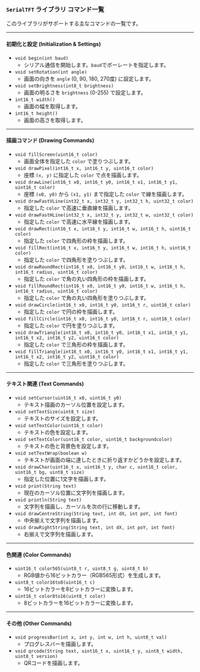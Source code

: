 ### **`SerialTFT` ライブラリ コマンド一覧**

このライブラリがサポートする主なコマンドの一覧です。

---

#### **初期化と設定 (Initialization & Settings)**

*   `void begin(int baud)`
    *   シリアル通信を開始します。`baud`でボーレートを指定します。
*   `void setRotation(int angle)`
    *   画面の向きを `angle` (0, 90, 180, 270度) に設定します。
*   `void setBrightness(int8_t brightness)`
    *   画面の明るさを `brightness` (0-255) で設定します。
*   `int16_t width()`
    *   画面の幅を取得します。
*   `int16_t height()`
    *   画面の高さを取得します。

---

#### **描画コマンド (Drawing Commands)**

*   `void fillScreen(uint16_t color)`
    *   画面全体を指定した `color` で塗りつぶします。
*   `void drawPixel(int16_t x, int16_t y, uint16_t color)`
    *   座標 `(x, y)` に指定した `color` で点を描画します。
*   `void drawLine(int16_t x0, int16_t y0, int16_t x1, int16_t y1, uint16_t color)`
    *   座標 `(x0, y0)` から `(x1, y1)` まで指定した `color` で線を描画します。
*   `void drawFastVLine(int32_t x, int32_t y, int32_t h, uint32_t color)`
    *   指定した `color` で高速に垂直線を描画します。
*   `void drawFastHLine(int32_t x, int32_t y, int32_t w, uint32_t color)`
    *   指定した `color` で高速に水平線を描画します。
*   `void drawRect(int16_t x, int16_t y, int16_t w, int16_t h, uint16_t color)`
    *   指定した `color` で四角形の枠を描画します。
*   `void fillRect(int16_t x, int16_t y, int16_t w, int16_t h, uint16_t color)`
    *   指定した `color` で四角形を塗りつぶします。
*   `void drawRoundRect(int16_t x0, int16_t y0, int16_t w, int16_t h, int16_t radius, uint16_t color)`
    *   指定した `color` で角の丸い四角形の枠を描画します。
*   `void fillRoundRect(int16_t x0, int16_t y0, int16_t w, int16_t h, int16_t radius, uint16_t color)`
    *   指定した `color` で角の丸い四角形を塗りつぶします。
*   `void drawCircle(int16_t x0, int16_t y0, int16_t r, uint16_t color)`
    *   指定した `color` で円の枠を描画します。
*   `void fillCircle(int16_t x0, int16_t y0, int16_t r, uint16_t color)`
    *   指定した `color` で円を塗りつぶします。
*   `void drawTriangle(int16_t x0, int16_t y0, int16_t x1, int16_t y1, int16_t x2, int16_t y2, uint16_t color)`
    *   指定した `color` で三角形の枠を描画します。
*   `void fillTriangle(int16_t x0, int16_t y0, int16_t x1, int16_t y1, int16_t x2, int16_t y2, uint16_t color)`
    *   指定した `color` で三角形を塗りつぶします。

---

#### **テキスト関連 (Text Commands)**

*   `void setCursor(uint16_t x0, uint16_t y0)`
    *   テキスト描画のカーソル位置を設定します。
*   `void setTextSize(uint8_t size)`
    *   テキストのサイズを設定します。
*   `void setTextColor(uint16_t color)`
    *   テキストの色を設定します。
*   `void setTextColor(uint16_t color, uint16_t backgroundcolor)`
    *   テキストの色と背景色を設定します。
*   `void setTextWrap(boolean w)`
    *   テキストが画面の端に達したときに折り返すかどうかを設定します。
*   `void drawChar(uint16_t x, uint16_t y, char c, uint16_t color, uint16_t bg, uint8_t size)`
    *   指定した位置に1文字を描画します。
*   `void print(String text)`
    *   現在のカーソル位置に文字列を描画します。
*   `void println(String text)`
    *   文字列を描画し、カーソルを次の行に移動します。
*   `void drawCentreString(String text, int dX, int poY, int font)`
    *   中央揃えで文字列を描画します。
*   `void drawRightString(String text, int dX, int poY, int font)`
    *   右揃えで文字列を描画します。

---

#### **色関連 (Color Commands)**

*   `uint16_t color565(uint8_t r, uint8_t g, uint8_t b)`
    *   RGB値から16ビットカラー（RGB565形式）を生成します。
*   `uint8_t color16to8(uint16_t c)`
    *   16ビットカラーを8ビットカラーに変換します。
*   `uint16_t color8to16(uint8_t color)`
    *   8ビットカラーを16ビットカラーに変換します。

---

#### **その他 (Other Commands)**

*   `void progressBar(int x, int y, int w, int h, uint8_t val)`
    *   プログレスバーを描画します。
*   `void qrcode(String text, uint16_t x, uint16_t y, uint8_t width, uint8_t version)`
    *   QRコードを描画します。

